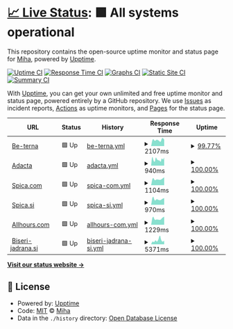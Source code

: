 # [📈 Live Status](https://dotsi.github.io/bitamiuptime): <!--live status--> **🟩 All systems operational**

This repository contains the open-source uptime monitor and status page for [Miha](https://dotsi.github.io/bitamiuptime), powered by [Upptime](https://github.com/upptime/upptime).

[![Uptime CI](https://github.com/dotsi/bitamiuptime/workflows/Uptime%20CI/badge.svg)](https://github.com/dotsi/bitamiuptime/actions?query=workflow%3A%22Uptime+CI%22)
[![Response Time CI](https://github.com/dotsi/bitamiuptime/workflows/Response%20Time%20CI/badge.svg)](https://github.com/dotsi/bitamiuptime/actions?query=workflow%3A%22Response+Time+CI%22)
[![Graphs CI](https://github.com/dotsi/bitamiuptime/workflows/Graphs%20CI/badge.svg)](https://github.com/dotsi/bitamiuptime/actions?query=workflow%3A%22Graphs+CI%22)
[![Static Site CI](https://github.com/dotsi/bitamiuptime/workflows/Static%20Site%20CI/badge.svg)](https://github.com/dotsi/bitamiuptime/actions?query=workflow%3A%22Static+Site+CI%22)
[![Summary CI](https://github.com/dotsi/bitamiuptime/workflows/Summary%20CI/badge.svg)](https://github.com/dotsi/bitamiuptime/actions?query=workflow%3A%22Summary+CI%22)

With [Upptime](https://upptime.js.org), you can get your own unlimited and free uptime monitor and status page, powered entirely by a GitHub repository. We use [Issues](https://github.com/dotsi/bitamiuptime/issues) as incident reports, [Actions](https://github.com/dotsi/bitamiuptime/actions) as uptime monitors, and [Pages](https://dotsi.github.io/bitamiuptime) for the status page.

<!--start: status pages-->
<!-- This summary is generated by Upptime (https://github.com/upptime/upptime) -->
<!-- Do not edit this manually, your changes will be overwritten -->
<!-- prettier-ignore -->
| URL | Status | History | Response Time | Uptime |
| --- | ------ | ------- | ------------- | ------ |
| <img alt="" src="https://icons.duckduckgo.com/ip3/www.be-terna.com.ico" height="13"> [Be-terna](https://www.be-terna.com/) | 🟩 Up | [be-terna.yml](https://github.com/dotsi/bitamiuptime/commits/HEAD/history/be-terna.yml) | <details><summary><img alt="Response time graph" src="./graphs/be-terna/response-time-week.png" height="20"> 2107ms</summary><br><a href="https://dotsi.github.io/bitamiuptime/history/be-terna"><img alt="Response time 1431" src="https://img.shields.io/endpoint?url=https%3A%2F%2Fraw.githubusercontent.com%2Fdotsi%2Fbitamiuptime%2FHEAD%2Fapi%2Fbe-terna%2Fresponse-time.json"></a><br><a href="https://dotsi.github.io/bitamiuptime/history/be-terna"><img alt="24-hour response time 3890" src="https://img.shields.io/endpoint?url=https%3A%2F%2Fraw.githubusercontent.com%2Fdotsi%2Fbitamiuptime%2FHEAD%2Fapi%2Fbe-terna%2Fresponse-time-day.json"></a><br><a href="https://dotsi.github.io/bitamiuptime/history/be-terna"><img alt="7-day response time 2107" src="https://img.shields.io/endpoint?url=https%3A%2F%2Fraw.githubusercontent.com%2Fdotsi%2Fbitamiuptime%2FHEAD%2Fapi%2Fbe-terna%2Fresponse-time-week.json"></a><br><a href="https://dotsi.github.io/bitamiuptime/history/be-terna"><img alt="30-day response time 1908" src="https://img.shields.io/endpoint?url=https%3A%2F%2Fraw.githubusercontent.com%2Fdotsi%2Fbitamiuptime%2FHEAD%2Fapi%2Fbe-terna%2Fresponse-time-month.json"></a><br><a href="https://dotsi.github.io/bitamiuptime/history/be-terna"><img alt="1-year response time 1438" src="https://img.shields.io/endpoint?url=https%3A%2F%2Fraw.githubusercontent.com%2Fdotsi%2Fbitamiuptime%2FHEAD%2Fapi%2Fbe-terna%2Fresponse-time-year.json"></a></details> | <details><summary><a href="https://dotsi.github.io/bitamiuptime/history/be-terna">99.77%</a></summary><a href="https://dotsi.github.io/bitamiuptime/history/be-terna"><img alt="All-time uptime 99.94%" src="https://img.shields.io/endpoint?url=https%3A%2F%2Fraw.githubusercontent.com%2Fdotsi%2Fbitamiuptime%2FHEAD%2Fapi%2Fbe-terna%2Fuptime.json"></a><br><a href="https://dotsi.github.io/bitamiuptime/history/be-terna"><img alt="24-hour uptime 98.42%" src="https://img.shields.io/endpoint?url=https%3A%2F%2Fraw.githubusercontent.com%2Fdotsi%2Fbitamiuptime%2FHEAD%2Fapi%2Fbe-terna%2Fuptime-day.json"></a><br><a href="https://dotsi.github.io/bitamiuptime/history/be-terna"><img alt="7-day uptime 99.77%" src="https://img.shields.io/endpoint?url=https%3A%2F%2Fraw.githubusercontent.com%2Fdotsi%2Fbitamiuptime%2FHEAD%2Fapi%2Fbe-terna%2Fuptime-week.json"></a><br><a href="https://dotsi.github.io/bitamiuptime/history/be-terna"><img alt="30-day uptime 99.95%" src="https://img.shields.io/endpoint?url=https%3A%2F%2Fraw.githubusercontent.com%2Fdotsi%2Fbitamiuptime%2FHEAD%2Fapi%2Fbe-terna%2Fuptime-month.json"></a><br><a href="https://dotsi.github.io/bitamiuptime/history/be-terna"><img alt="1-year uptime 99.98%" src="https://img.shields.io/endpoint?url=https%3A%2F%2Fraw.githubusercontent.com%2Fdotsi%2Fbitamiuptime%2FHEAD%2Fapi%2Fbe-terna%2Fuptime-year.json"></a></details>
| <img alt="" src="https://icons.duckduckgo.com/ip3/www.adacta-fintech.com.ico" height="13"> [Adacta](https://www.adacta-fintech.com/) | 🟩 Up | [adacta.yml](https://github.com/dotsi/bitamiuptime/commits/HEAD/history/adacta.yml) | <details><summary><img alt="Response time graph" src="./graphs/adacta/response-time-week.png" height="20"> 940ms</summary><br><a href="https://dotsi.github.io/bitamiuptime/history/adacta"><img alt="Response time 1017" src="https://img.shields.io/endpoint?url=https%3A%2F%2Fraw.githubusercontent.com%2Fdotsi%2Fbitamiuptime%2FHEAD%2Fapi%2Fadacta%2Fresponse-time.json"></a><br><a href="https://dotsi.github.io/bitamiuptime/history/adacta"><img alt="24-hour response time 1075" src="https://img.shields.io/endpoint?url=https%3A%2F%2Fraw.githubusercontent.com%2Fdotsi%2Fbitamiuptime%2FHEAD%2Fapi%2Fadacta%2Fresponse-time-day.json"></a><br><a href="https://dotsi.github.io/bitamiuptime/history/adacta"><img alt="7-day response time 940" src="https://img.shields.io/endpoint?url=https%3A%2F%2Fraw.githubusercontent.com%2Fdotsi%2Fbitamiuptime%2FHEAD%2Fapi%2Fadacta%2Fresponse-time-week.json"></a><br><a href="https://dotsi.github.io/bitamiuptime/history/adacta"><img alt="30-day response time 1002" src="https://img.shields.io/endpoint?url=https%3A%2F%2Fraw.githubusercontent.com%2Fdotsi%2Fbitamiuptime%2FHEAD%2Fapi%2Fadacta%2Fresponse-time-month.json"></a><br><a href="https://dotsi.github.io/bitamiuptime/history/adacta"><img alt="1-year response time 993" src="https://img.shields.io/endpoint?url=https%3A%2F%2Fraw.githubusercontent.com%2Fdotsi%2Fbitamiuptime%2FHEAD%2Fapi%2Fadacta%2Fresponse-time-year.json"></a></details> | <details><summary><a href="https://dotsi.github.io/bitamiuptime/history/adacta">100.00%</a></summary><a href="https://dotsi.github.io/bitamiuptime/history/adacta"><img alt="All-time uptime 99.93%" src="https://img.shields.io/endpoint?url=https%3A%2F%2Fraw.githubusercontent.com%2Fdotsi%2Fbitamiuptime%2FHEAD%2Fapi%2Fadacta%2Fuptime.json"></a><br><a href="https://dotsi.github.io/bitamiuptime/history/adacta"><img alt="24-hour uptime 100.00%" src="https://img.shields.io/endpoint?url=https%3A%2F%2Fraw.githubusercontent.com%2Fdotsi%2Fbitamiuptime%2FHEAD%2Fapi%2Fadacta%2Fuptime-day.json"></a><br><a href="https://dotsi.github.io/bitamiuptime/history/adacta"><img alt="7-day uptime 100.00%" src="https://img.shields.io/endpoint?url=https%3A%2F%2Fraw.githubusercontent.com%2Fdotsi%2Fbitamiuptime%2FHEAD%2Fapi%2Fadacta%2Fuptime-week.json"></a><br><a href="https://dotsi.github.io/bitamiuptime/history/adacta"><img alt="30-day uptime 100.00%" src="https://img.shields.io/endpoint?url=https%3A%2F%2Fraw.githubusercontent.com%2Fdotsi%2Fbitamiuptime%2FHEAD%2Fapi%2Fadacta%2Fuptime-month.json"></a><br><a href="https://dotsi.github.io/bitamiuptime/history/adacta"><img alt="1-year uptime 99.95%" src="https://img.shields.io/endpoint?url=https%3A%2F%2Fraw.githubusercontent.com%2Fdotsi%2Fbitamiuptime%2FHEAD%2Fapi%2Fadacta%2Fuptime-year.json"></a></details>
| <img alt="" src="https://icons.duckduckgo.com/ip3/www.spica.com.ico" height="13"> [Spica.com](https://www.spica.com/) | 🟩 Up | [spica-com.yml](https://github.com/dotsi/bitamiuptime/commits/HEAD/history/spica-com.yml) | <details><summary><img alt="Response time graph" src="./graphs/spica-com/response-time-week.png" height="20"> 1104ms</summary><br><a href="https://dotsi.github.io/bitamiuptime/history/spica-com"><img alt="Response time 1193" src="https://img.shields.io/endpoint?url=https%3A%2F%2Fraw.githubusercontent.com%2Fdotsi%2Fbitamiuptime%2FHEAD%2Fapi%2Fspica-com%2Fresponse-time.json"></a><br><a href="https://dotsi.github.io/bitamiuptime/history/spica-com"><img alt="24-hour response time 1223" src="https://img.shields.io/endpoint?url=https%3A%2F%2Fraw.githubusercontent.com%2Fdotsi%2Fbitamiuptime%2FHEAD%2Fapi%2Fspica-com%2Fresponse-time-day.json"></a><br><a href="https://dotsi.github.io/bitamiuptime/history/spica-com"><img alt="7-day response time 1104" src="https://img.shields.io/endpoint?url=https%3A%2F%2Fraw.githubusercontent.com%2Fdotsi%2Fbitamiuptime%2FHEAD%2Fapi%2Fspica-com%2Fresponse-time-week.json"></a><br><a href="https://dotsi.github.io/bitamiuptime/history/spica-com"><img alt="30-day response time 1246" src="https://img.shields.io/endpoint?url=https%3A%2F%2Fraw.githubusercontent.com%2Fdotsi%2Fbitamiuptime%2FHEAD%2Fapi%2Fspica-com%2Fresponse-time-month.json"></a><br><a href="https://dotsi.github.io/bitamiuptime/history/spica-com"><img alt="1-year response time 1191" src="https://img.shields.io/endpoint?url=https%3A%2F%2Fraw.githubusercontent.com%2Fdotsi%2Fbitamiuptime%2FHEAD%2Fapi%2Fspica-com%2Fresponse-time-year.json"></a></details> | <details><summary><a href="https://dotsi.github.io/bitamiuptime/history/spica-com">100.00%</a></summary><a href="https://dotsi.github.io/bitamiuptime/history/spica-com"><img alt="All-time uptime 99.76%" src="https://img.shields.io/endpoint?url=https%3A%2F%2Fraw.githubusercontent.com%2Fdotsi%2Fbitamiuptime%2FHEAD%2Fapi%2Fspica-com%2Fuptime.json"></a><br><a href="https://dotsi.github.io/bitamiuptime/history/spica-com"><img alt="24-hour uptime 100.00%" src="https://img.shields.io/endpoint?url=https%3A%2F%2Fraw.githubusercontent.com%2Fdotsi%2Fbitamiuptime%2FHEAD%2Fapi%2Fspica-com%2Fuptime-day.json"></a><br><a href="https://dotsi.github.io/bitamiuptime/history/spica-com"><img alt="7-day uptime 100.00%" src="https://img.shields.io/endpoint?url=https%3A%2F%2Fraw.githubusercontent.com%2Fdotsi%2Fbitamiuptime%2FHEAD%2Fapi%2Fspica-com%2Fuptime-week.json"></a><br><a href="https://dotsi.github.io/bitamiuptime/history/spica-com"><img alt="30-day uptime 100.00%" src="https://img.shields.io/endpoint?url=https%3A%2F%2Fraw.githubusercontent.com%2Fdotsi%2Fbitamiuptime%2FHEAD%2Fapi%2Fspica-com%2Fuptime-month.json"></a><br><a href="https://dotsi.github.io/bitamiuptime/history/spica-com"><img alt="1-year uptime 99.80%" src="https://img.shields.io/endpoint?url=https%3A%2F%2Fraw.githubusercontent.com%2Fdotsi%2Fbitamiuptime%2FHEAD%2Fapi%2Fspica-com%2Fuptime-year.json"></a></details>
| <img alt="" src="https://icons.duckduckgo.com/ip3/www.spica.si.ico" height="13"> [Spica.si](https://www.spica.si/) | 🟩 Up | [spica-si.yml](https://github.com/dotsi/bitamiuptime/commits/HEAD/history/spica-si.yml) | <details><summary><img alt="Response time graph" src="./graphs/spica-si/response-time-week.png" height="20"> 970ms</summary><br><a href="https://dotsi.github.io/bitamiuptime/history/spica-si"><img alt="Response time 1166" src="https://img.shields.io/endpoint?url=https%3A%2F%2Fraw.githubusercontent.com%2Fdotsi%2Fbitamiuptime%2FHEAD%2Fapi%2Fspica-si%2Fresponse-time.json"></a><br><a href="https://dotsi.github.io/bitamiuptime/history/spica-si"><img alt="24-hour response time 1076" src="https://img.shields.io/endpoint?url=https%3A%2F%2Fraw.githubusercontent.com%2Fdotsi%2Fbitamiuptime%2FHEAD%2Fapi%2Fspica-si%2Fresponse-time-day.json"></a><br><a href="https://dotsi.github.io/bitamiuptime/history/spica-si"><img alt="7-day response time 970" src="https://img.shields.io/endpoint?url=https%3A%2F%2Fraw.githubusercontent.com%2Fdotsi%2Fbitamiuptime%2FHEAD%2Fapi%2Fspica-si%2Fresponse-time-week.json"></a><br><a href="https://dotsi.github.io/bitamiuptime/history/spica-si"><img alt="30-day response time 1033" src="https://img.shields.io/endpoint?url=https%3A%2F%2Fraw.githubusercontent.com%2Fdotsi%2Fbitamiuptime%2FHEAD%2Fapi%2Fspica-si%2Fresponse-time-month.json"></a><br><a href="https://dotsi.github.io/bitamiuptime/history/spica-si"><img alt="1-year response time 1145" src="https://img.shields.io/endpoint?url=https%3A%2F%2Fraw.githubusercontent.com%2Fdotsi%2Fbitamiuptime%2FHEAD%2Fapi%2Fspica-si%2Fresponse-time-year.json"></a></details> | <details><summary><a href="https://dotsi.github.io/bitamiuptime/history/spica-si">100.00%</a></summary><a href="https://dotsi.github.io/bitamiuptime/history/spica-si"><img alt="All-time uptime 99.76%" src="https://img.shields.io/endpoint?url=https%3A%2F%2Fraw.githubusercontent.com%2Fdotsi%2Fbitamiuptime%2FHEAD%2Fapi%2Fspica-si%2Fuptime.json"></a><br><a href="https://dotsi.github.io/bitamiuptime/history/spica-si"><img alt="24-hour uptime 100.00%" src="https://img.shields.io/endpoint?url=https%3A%2F%2Fraw.githubusercontent.com%2Fdotsi%2Fbitamiuptime%2FHEAD%2Fapi%2Fspica-si%2Fuptime-day.json"></a><br><a href="https://dotsi.github.io/bitamiuptime/history/spica-si"><img alt="7-day uptime 100.00%" src="https://img.shields.io/endpoint?url=https%3A%2F%2Fraw.githubusercontent.com%2Fdotsi%2Fbitamiuptime%2FHEAD%2Fapi%2Fspica-si%2Fuptime-week.json"></a><br><a href="https://dotsi.github.io/bitamiuptime/history/spica-si"><img alt="30-day uptime 100.00%" src="https://img.shields.io/endpoint?url=https%3A%2F%2Fraw.githubusercontent.com%2Fdotsi%2Fbitamiuptime%2FHEAD%2Fapi%2Fspica-si%2Fuptime-month.json"></a><br><a href="https://dotsi.github.io/bitamiuptime/history/spica-si"><img alt="1-year uptime 99.80%" src="https://img.shields.io/endpoint?url=https%3A%2F%2Fraw.githubusercontent.com%2Fdotsi%2Fbitamiuptime%2FHEAD%2Fapi%2Fspica-si%2Fuptime-year.json"></a></details>
| <img alt="" src="https://icons.duckduckgo.com/ip3/www.allhours.com.ico" height="13"> [Allhours.com](https://www.allhours.com/) | 🟩 Up | [allhours-com.yml](https://github.com/dotsi/bitamiuptime/commits/HEAD/history/allhours-com.yml) | <details><summary><img alt="Response time graph" src="./graphs/allhours-com/response-time-week.png" height="20"> 1229ms</summary><br><a href="https://dotsi.github.io/bitamiuptime/history/allhours-com"><img alt="Response time 1370" src="https://img.shields.io/endpoint?url=https%3A%2F%2Fraw.githubusercontent.com%2Fdotsi%2Fbitamiuptime%2FHEAD%2Fapi%2Fallhours-com%2Fresponse-time.json"></a><br><a href="https://dotsi.github.io/bitamiuptime/history/allhours-com"><img alt="24-hour response time 1437" src="https://img.shields.io/endpoint?url=https%3A%2F%2Fraw.githubusercontent.com%2Fdotsi%2Fbitamiuptime%2FHEAD%2Fapi%2Fallhours-com%2Fresponse-time-day.json"></a><br><a href="https://dotsi.github.io/bitamiuptime/history/allhours-com"><img alt="7-day response time 1229" src="https://img.shields.io/endpoint?url=https%3A%2F%2Fraw.githubusercontent.com%2Fdotsi%2Fbitamiuptime%2FHEAD%2Fapi%2Fallhours-com%2Fresponse-time-week.json"></a><br><a href="https://dotsi.github.io/bitamiuptime/history/allhours-com"><img alt="30-day response time 1338" src="https://img.shields.io/endpoint?url=https%3A%2F%2Fraw.githubusercontent.com%2Fdotsi%2Fbitamiuptime%2FHEAD%2Fapi%2Fallhours-com%2Fresponse-time-month.json"></a><br><a href="https://dotsi.github.io/bitamiuptime/history/allhours-com"><img alt="1-year response time 1344" src="https://img.shields.io/endpoint?url=https%3A%2F%2Fraw.githubusercontent.com%2Fdotsi%2Fbitamiuptime%2FHEAD%2Fapi%2Fallhours-com%2Fresponse-time-year.json"></a></details> | <details><summary><a href="https://dotsi.github.io/bitamiuptime/history/allhours-com">100.00%</a></summary><a href="https://dotsi.github.io/bitamiuptime/history/allhours-com"><img alt="All-time uptime 99.84%" src="https://img.shields.io/endpoint?url=https%3A%2F%2Fraw.githubusercontent.com%2Fdotsi%2Fbitamiuptime%2FHEAD%2Fapi%2Fallhours-com%2Fuptime.json"></a><br><a href="https://dotsi.github.io/bitamiuptime/history/allhours-com"><img alt="24-hour uptime 100.00%" src="https://img.shields.io/endpoint?url=https%3A%2F%2Fraw.githubusercontent.com%2Fdotsi%2Fbitamiuptime%2FHEAD%2Fapi%2Fallhours-com%2Fuptime-day.json"></a><br><a href="https://dotsi.github.io/bitamiuptime/history/allhours-com"><img alt="7-day uptime 100.00%" src="https://img.shields.io/endpoint?url=https%3A%2F%2Fraw.githubusercontent.com%2Fdotsi%2Fbitamiuptime%2FHEAD%2Fapi%2Fallhours-com%2Fuptime-week.json"></a><br><a href="https://dotsi.github.io/bitamiuptime/history/allhours-com"><img alt="30-day uptime 100.00%" src="https://img.shields.io/endpoint?url=https%3A%2F%2Fraw.githubusercontent.com%2Fdotsi%2Fbitamiuptime%2FHEAD%2Fapi%2Fallhours-com%2Fuptime-month.json"></a><br><a href="https://dotsi.github.io/bitamiuptime/history/allhours-com"><img alt="1-year uptime 99.93%" src="https://img.shields.io/endpoint?url=https%3A%2F%2Fraw.githubusercontent.com%2Fdotsi%2Fbitamiuptime%2FHEAD%2Fapi%2Fallhours-com%2Fuptime-year.json"></a></details>
| <img alt="" src="https://icons.duckduckgo.com/ip3/www.biseri-jadrana.si.ico" height="13"> [Biseri-jadrana.si](https://www.biseri-jadrana.si/) | 🟩 Up | [biseri-jadrana-si.yml](https://github.com/dotsi/bitamiuptime/commits/HEAD/history/biseri-jadrana-si.yml) | <details><summary><img alt="Response time graph" src="./graphs/biseri-jadrana-si/response-time-week.png" height="20"> 5371ms</summary><br><a href="https://dotsi.github.io/bitamiuptime/history/biseri-jadrana-si"><img alt="Response time 9327" src="https://img.shields.io/endpoint?url=https%3A%2F%2Fraw.githubusercontent.com%2Fdotsi%2Fbitamiuptime%2FHEAD%2Fapi%2Fbiseri-jadrana-si%2Fresponse-time.json"></a><br><a href="https://dotsi.github.io/bitamiuptime/history/biseri-jadrana-si"><img alt="24-hour response time 4575" src="https://img.shields.io/endpoint?url=https%3A%2F%2Fraw.githubusercontent.com%2Fdotsi%2Fbitamiuptime%2FHEAD%2Fapi%2Fbiseri-jadrana-si%2Fresponse-time-day.json"></a><br><a href="https://dotsi.github.io/bitamiuptime/history/biseri-jadrana-si"><img alt="7-day response time 5371" src="https://img.shields.io/endpoint?url=https%3A%2F%2Fraw.githubusercontent.com%2Fdotsi%2Fbitamiuptime%2FHEAD%2Fapi%2Fbiseri-jadrana-si%2Fresponse-time-week.json"></a><br><a href="https://dotsi.github.io/bitamiuptime/history/biseri-jadrana-si"><img alt="30-day response time 5054" src="https://img.shields.io/endpoint?url=https%3A%2F%2Fraw.githubusercontent.com%2Fdotsi%2Fbitamiuptime%2FHEAD%2Fapi%2Fbiseri-jadrana-si%2Fresponse-time-month.json"></a><br><a href="https://dotsi.github.io/bitamiuptime/history/biseri-jadrana-si"><img alt="1-year response time 9217" src="https://img.shields.io/endpoint?url=https%3A%2F%2Fraw.githubusercontent.com%2Fdotsi%2Fbitamiuptime%2FHEAD%2Fapi%2Fbiseri-jadrana-si%2Fresponse-time-year.json"></a></details> | <details><summary><a href="https://dotsi.github.io/bitamiuptime/history/biseri-jadrana-si">100.00%</a></summary><a href="https://dotsi.github.io/bitamiuptime/history/biseri-jadrana-si"><img alt="All-time uptime 98.84%" src="https://img.shields.io/endpoint?url=https%3A%2F%2Fraw.githubusercontent.com%2Fdotsi%2Fbitamiuptime%2FHEAD%2Fapi%2Fbiseri-jadrana-si%2Fuptime.json"></a><br><a href="https://dotsi.github.io/bitamiuptime/history/biseri-jadrana-si"><img alt="24-hour uptime 100.00%" src="https://img.shields.io/endpoint?url=https%3A%2F%2Fraw.githubusercontent.com%2Fdotsi%2Fbitamiuptime%2FHEAD%2Fapi%2Fbiseri-jadrana-si%2Fuptime-day.json"></a><br><a href="https://dotsi.github.io/bitamiuptime/history/biseri-jadrana-si"><img alt="7-day uptime 100.00%" src="https://img.shields.io/endpoint?url=https%3A%2F%2Fraw.githubusercontent.com%2Fdotsi%2Fbitamiuptime%2FHEAD%2Fapi%2Fbiseri-jadrana-si%2Fuptime-week.json"></a><br><a href="https://dotsi.github.io/bitamiuptime/history/biseri-jadrana-si"><img alt="30-day uptime 100.00%" src="https://img.shields.io/endpoint?url=https%3A%2F%2Fraw.githubusercontent.com%2Fdotsi%2Fbitamiuptime%2FHEAD%2Fapi%2Fbiseri-jadrana-si%2Fuptime-month.json"></a><br><a href="https://dotsi.github.io/bitamiuptime/history/biseri-jadrana-si"><img alt="1-year uptime 98.13%" src="https://img.shields.io/endpoint?url=https%3A%2F%2Fraw.githubusercontent.com%2Fdotsi%2Fbitamiuptime%2FHEAD%2Fapi%2Fbiseri-jadrana-si%2Fuptime-year.json"></a></details>

<!--end: status pages-->

[**Visit our status website →**](https://dotsi.github.io/bitamiuptime)

## 📄 License

- Powered by: [Upptime](https://github.com/upptime/upptime)
- Code: [MIT](./LICENSE) © [Miha](https://dotsi.github.io/bitamiuptime)
- Data in the `./history` directory: [Open Database License](https://opendatacommons.org/licenses/odbl/1-0/)
